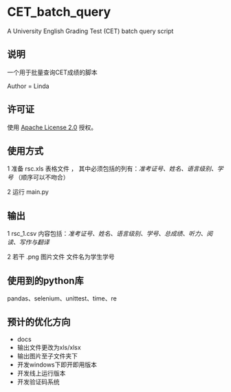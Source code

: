 # CET_batch_query
A University English Grading Test (CET) batch query script



## 说明
一个用于批量查询CET成绩的脚本

Author = Linda


## 许可证

使用 [Apache License 2.0](LICENSE) 授权。


## 使用方式

 1 准备 rsc.xls 表格文件 ， 其中必须包括的列有：*准考证号、姓名、语言级别、学号* （顺序可以不吻合）
 
 2 运行 main.py


## 输出

 1 rsc_1.csv 内容包括：*准考证号、姓名、语言级别、学号、总成绩、听力、阅读、写作与翻译*
 
 2 若干 .png  图片文件 文件名为学生学号


## 使用到的python库

pandas、selenium、unittest、time、re
 


## 预计的优化方向

 - docs
 - 输出文件更改为xls/xlsx
 - 输出图片至子文件夹下
 - 开发windows下即开即用版本
 - 开发线上运行版本
 - 开发验证码系统
